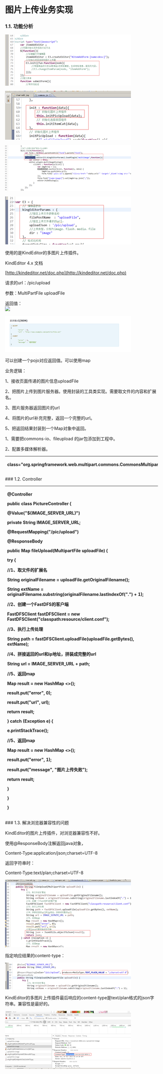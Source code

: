 # 图片上传业务实现

### 1.1. 功能分析

![](../../.gitbook/assets/image%20%28148%29.png)

![](../../.gitbook/assets/image%20%28219%29.png)

![](../../.gitbook/assets/image%20%2885%29.png)

![](../../.gitbook/assets/image%20%28176%29.png)

使用的是KindEditor的多图片上传插件。

KindEditor 4.x 文档

[http://kindeditor.net/doc.php](http://kindeditor.net/doc.php)

请求的url：/pic/upload

参数：MultiPartFile uploadFile

返回值：  
 ![](file:////Users/wupan/Library/Group%20Containers/UBF8T346G9.Office/TemporaryItems/msohtmlclip/clip_image005.png)

![](../../.gitbook/assets/image%20%28190%29.png)

可以创建一个pojo对应返回值。可以使用map

业务逻辑：

1、接收页面传递的图片信息uploadFile

2、把图片上传到图片服务器。使用封装的工具类实现。需要取文件的内容和扩展名。

3、图片服务器返回图片的url

4、将图片的url补充完整，返回一个完整的url。

5、把返回结果封装到一个Map对象中返回。

1、需要把commons-io、fileupload 的jar包添加到工程中。

2、配置多媒体解析器。

<table>
  <thead>
    <tr>
      <th style="text-align:left">
        <p>
          <!-- 定义文件上传解析器 -->
        </p>
        <p>
          <bean id="multipartResolver" </p>
            <p>class="org.springframework.web.multipart.commons.CommonsMultipartResolver"></p>
            <p>
              <!-- 设定默认编码 -->
            </p>
            <p>
              <property name="defaultEncoding" value="UTF-8"></property>
            </p>
            <p>
              <!-- 设定文件上传的最大值5MB，5*1024*1024 -->
            </p>
            <p>
              <property name="maxUploadSize" value="5242880"></property>
            </p>
            <p>
          </bean>
          </p>
      </th>
    </tr>
  </thead>
  <tbody></tbody>
</table>### 1.2. Controller

<table>
  <thead>
    <tr>
      <th style="text-align:left">
        <p>@Controller</p>
        <p><b>public</b>  <b>class</b> PictureController {</p>
        <p>@Value("${IMAGE_SERVER_URL}")</p>
        <p> <b>private</b> String IMAGE_SERVER_URL;</p>
        <p>@RequestMapping("/pic/upload")</p>
        <p>@ResponseBody</p>
        <p> <b>public</b> Map fileUpload(MultipartFile uploadFile) {</p>
        <p> <b>try</b> {</p>
        <p>//1、取文件的扩展名</p>
        <p>String originalFilename = uploadFile.getOriginalFilename();</p>
        <p>String extName = originalFilename.substring(originalFilename.lastIndexOf(".")
          + 1);</p>
        <p>//2、创建一个FastDFS的客户端</p>
        <p>FastDFSClient fastDFSClient = <b>new</b> FastDFSClient("classpath:resource/client.conf");</p>
        <p>//3、执行上传处理</p>
        <p>String path = fastDFSClient.uploadFile(uploadFile.getBytes(), extName);</p>
        <p>//4、拼接返回的url和ip地址，拼装成完整的url</p>
        <p>String url = IMAGE_SERVER_URL + path;</p>
        <p>//5、返回map</p>
        <p>Map result = <b>new</b> HashMap
          <>();</p>
        <p>result.put("error", 0);</p>
        <p>result.put("url", url);</p>
        <p> <b>return</b> result;</p>
        <p>} <b>catch</b> (Exception e) {</p>
        <p>e.printStackTrace();</p>
        <p>//5、返回map</p>
        <p>Map result = <b>new</b> HashMap
          <>();</p>
        <p>result.put("error", 1);</p>
        <p>result.put("message", "图片上传失败");</p>
        <p> <b>return</b> result;</p>
        <p>}</p>
        <p>}</p>
        <p>}</p>
      </th>
    </tr>
  </thead>
  <tbody></tbody>
</table>### 1.3. 解决浏览器兼容性的问题

KindEditor的图片上传插件，对浏览器兼容性不好。

使用@ResponseBody注解返回java对象，

Content-Type:application/json;charset=UTF-8

返回字符串时：

Content-Type:text/plan;charset=UTF-8

![](../../.gitbook/assets/image%20%2827%29.png)

指定响应结果的content-type：

![](../../.gitbook/assets/image%20%28196%29.png)

KindEditor的多图片上传插件最后响应的content-type是text/plan格式的json字符串。兼容性是最好的。

![](../../.gitbook/assets/image%20%28218%29.png)



